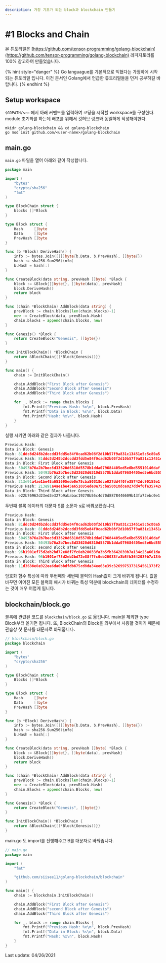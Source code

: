 ```yaml
---
description: 가장 기초가 되는 block과 blockchain 만들기
---
```


# \#1 Blocks and Chain

본 튜토리얼은 [https://github.com/tensor-programming/golang-blockchain](https://github.com/tensor-programming/golang-blockchain) 레파지토리를 100% 참고하여 만들었습니다. 

{% hint style="danger" %}
Go languague를 기본적으로 익혔다는 가정하에 시작되는 튜토리얼 입니다. 이전 문서인 Golang에서 언급한 튜토리얼들을 먼저 공부하길 바랍니다.
{% endhint %}

## Setup workspace

`$GOPATH/src` 에서 아래 커맨드를 입력하여 코딩을 시작할 workspace를 구성한다. module 초기화를 하는데 배포를 위해서 깃허브 링크와 동일하게 작성해야한다.

```text
mkidr golang-blockchain && cd golang-blockchain
go mod init github.com/<user-name>/golang-blockchain
```

## main.go

`main.go` 파일을 열어 아래와 같이 작성합니다.

```go
package main

import (
	"bytes"
	"crypto/sha256"
	"fmt"
)

type BlockChain struct {
	blocks []*Block
}

type Block struct {
	Hash     []byte
	Data     []byte
	PrevHash []byte
}

func (b *Block) DeriveHash() {
	info := bytes.Join([][]byte{b.Data, b.PrevHash}, []byte{})
	hash := sha256.Sum256(info)
	b.Hash = hash[:]
}

func CreateBlock(data string, prevHash []byte) *Block {
	block := &Block{[]byte{}, []byte(data), prevHash}
	block.DeriveHash()
	return block
}

func (chain *BlockChain) AddBlock(data string) {
	prevBlock := chain.blocks[len(chain.blocks)-1]
	new := CreateBlock(data, prevBlock.Hash)
	chain.blocks = append(chain.blocks, new)
}

func Genesis() *Block {
	return CreateBlock("Genesis", []byte{})
}

func InitBlockChain() *BlockChain {
	return &BlockChain{[]*Block{Genesis()}}
}

func main() {
	chain := InitBlockChain()

	chain.AddBlock("First Block after Genesis")
	chain.AddBlock("Second Block after Genesis")
	chain.AddBlock("Third Block after Genesis")

	for _, block := range chain.blocks {
		fmt.Printf("Previous Hash: %x\n", block.PrevHash)
		fmt.Printf("Data in Block: %s\n", block.Data)
		fmt.Printf("Hash: %x\n", block.Hash)
	}
}
```

실행 시키면 아래와 같은 결과가 나옵니다.

```go
Previous Hash:
Data in Block: Genesis
Hash: 81ddc8d248b2dccdd3fdd5e84f0cad62b08f2d10b57f9a831c13451e5c5c80a5
Previous Hash: 81ddc8d248b2dccdd3fdd5e84f0cad62b08f2d10b57f9a831c13451e5c5c80a5
Data in Block: First Block after Genesis
Hash: 50493b76a2b7bec8d33620d6310d5578b1dda079684405ed5e6bd55510146daf
Previous Hash: 50493b76a2b7bec8d33620d6310d5578b1dda079684405ed5e6bd55510146daf
Data in Block: Second Block after Genesis
Hash: 213e91a4ae1be45a651695ede0e75cba50818dce027dd4f0fe35742dc90158e1
Previous Hash: 213e91a4ae1be45a651695ede0e75cba50818dce027dd4f0fe35742dc90158e1
Data in Block: Third Block after Genesis
Hash: e22b76962d23ed3e327b9ababac19270b56c4d70d8878446609b13fa72ebc0e1
```

 두번째 블록 데이터의 대문자 S를 소문자 s로 바꿔보겠습니다. 

```go
Previous Hash:
Data in Block: Genesis
Hash: 81ddc8d248b2dccdd3fdd5e84f0cad62b08f2d10b57f9a831c13451e5c5c80a5
Previous Hash: 81ddc8d248b2dccdd3fdd5e84f0cad62b08f2d10b57f9a831c13451e5c5c80a5
Data in Block: First Block after Genesis
Hash: 50493b76a2b7bec8d33620d6310d5578b1dda079684405ed5e6bd55510146daf
Previous Hash: 50493b76a2b7bec8d33620d6310d5578b1dda079684405ed5e6bd55510146daf
Data in Block: second Block after Genesis
Hash: 96b1901ef75d2eb2bd72e88f7fc0eb20033fa3b5fb3642039b7a134c25a661da
Previous Hash: 96b1901ef75d2eb2bd72e88f7fc0eb20033fa3b5fb3642039b7a134c25a661da
Data in Block: Third Block after Genesis
Hash: 11d3638e0a922ea6da0bbdfdb875cd8da34ee63e39c3269975373154561373f2
```

암호화 함수 특성에 따라 두번째와 세번째 블럭의 Hash값이 크게 바뀌게 됩니다. 값을 바꾸면 이어진 모든 블럭의 해시가 바뀌는 특성 덕분에 blockchain의 데이터를 수정하는 것이 매우 어렵게 됩니다. 



## blockchain/block.go

블록에 관련된 코드를 `blockchain/block.go` 로 옮깁니다. main을 제외한 type Block부터 옮기면 됩니다. 또, BlockChain의 Block을 외부에서 사용할 것이기 때문에 관습상 첫 문자를 대문자로 바꿔줍니다.

```go
// blockchain/block.go
package blockchain

import (
	"bytes"
	"crypto/sha256"
)

type BlockChain struct {
	Blocks []*Block
}

type Block struct {
	Hash     []byte
	Data     []byte
	PrevHash []byte
}

func (b *Block) DeriveHash() {
	info := bytes.Join([][]byte{b.Data, b.PrevHash}, []byte{})
	hash := sha256.Sum256(info)
	b.Hash = hash[:]
}

func CreateBlock(data string, prevHash []byte) *Block {
	block := &Block{[]byte{}, []byte(data), prevHash}
	block.DeriveHash()
	return block
}

func (chain *BlockChain) AddBlock(data string) {
	prevBlock := chain.Blocks[len(chain.Blocks)-1]
	new := CreateBlock(data, prevBlock.Hash)
	chain.Blocks = append(chain.Blocks, new)
}

func Genesis() *Block {
	return CreateBlock("Genesis", []byte{})
}

func InitBlockChain() *BlockChain {
	return &BlockChain{[]*Block{Genesis()}}
}
```

main.go 도 import를 진행해주고 B를 대문자로 바꿔줍니다.

```go
// main.go
package main

import (
	"fmt"

	"github.com/siisee11/golang-blockchain/blockchain"
)

func main() {
	chain := blockchain.InitBlockChain()

	chain.AddBlock("First Block after Genesis")
	chain.AddBlock("second Block after Genesis")
	chain.AddBlock("Third Block after Genesis")

	for _, block := range chain.Blocks {
		fmt.Printf("Previous Hash: %x\n", block.PrevHash)
		fmt.Printf("Data in Block: %s\n", block.Data)
		fmt.Printf("Hash: %x\n", block.Hash)
	}
}
```

Last update: 04/26/2021

